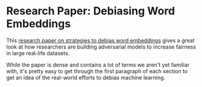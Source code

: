 # Research Paper: Debiasing Word Embeddings

This [research paper on strategies to debias word embeddings](https://papers.nips.cc/paper/6228-man-is-to-computer-programmer-as-woman-is-to-homemaker-debiasing-word-embeddings.pdf) gives a great look at how researchers are building adversarial models to increase fairness in large real-life datasets. 

While the paper is dense and contains a lot of terms we aren't yet familiar with, it's pretty easy to get through the first paragraph of each section to get an idea of the real-world efforts to debias machine learning.

